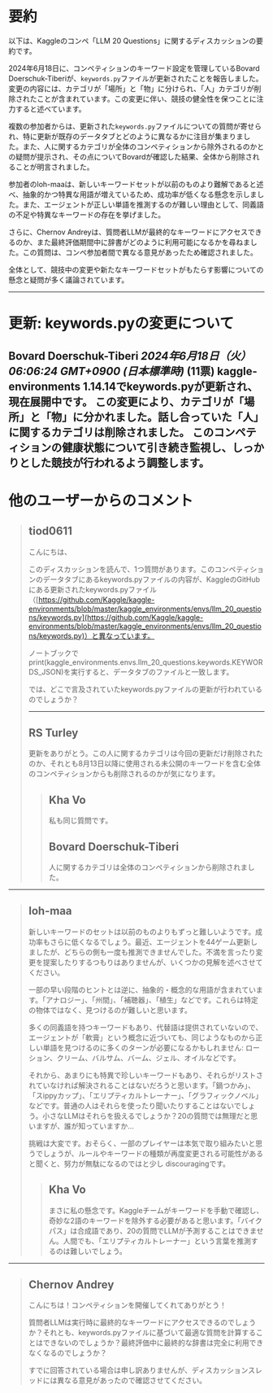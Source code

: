 # 要約 
以下は、Kaggleのコンペ「LLM 20 Questions」に関するディスカッションの要約です。

2024年6月18日に、コンペティションのキーワード設定を管理しているBovard Doerschuk-Tiberiが、`keywords.py`ファイルが更新されたことを報告しました。変更の内容には、カテゴリが「場所」と「物」に分けられ、「人」カテゴリが削除されたことが含まれています。この変更に伴い、競技の健全性を保つことに注力すると述べています。

複数の参加者からは、更新された`keywords.py`ファイルについての質問が寄せられ、特に更新が既存のデータタブとどのように異なるかに注目が集まりました。また、人に関するカテゴリが全体のコンペティションから除外されるのかとの疑問が提示され、その点についてBovardが確認した結果、全体から削除されることが明言されました。

参加者のloh-maaは、新しいキーワードセットが以前のものより難解であると述べ、抽象的かつ特異な用語が増えているため、成功率が低くなる懸念を示しました。また、エージェントが正しい単語を推測するのが難しい理由として、同義語の不足や特異なキーワードの存在を挙げました。

さらに、Chernov Andreyは、質問者LLMが最終的なキーワードにアクセスできるのか、また最終評価期間中に辞書がどのように利用可能になるかを尋ねました。この質問は、コンペ参加者間で異なる意見があったため確認されました。

全体として、競技中の変更や新たなキーワードセットがもたらす影響についての懸念と疑問が多く議論されています。

---
# 更新: keywords.pyの変更について
**Bovard Doerschuk-Tiberi** *2024年6月18日（火）06:06:24 GMT+0900 (日本標準時)* (11票)
kaggle-environments 1.14.14でkeywords.pyが更新され、現在展開中です。
この変更により、カテゴリが「場所」と「物」に分かれました。話し合っていた「人」に関するカテゴリは削除されました。
このコンペティションの健康状態について引き続き監視し、しっかりとした競技が行われるよう調整します。
---
# 他のユーザーからのコメント
> ## tiod0611
> 
> こんにちは、
> 
> このディスカッションを読んで、1つ質問があります。このコンペティションのデータタブにあるkeywords.pyファイルの内容が、KaggleのGitHubにある更新されたkeywords.pyファイル（[https://github.com/Kaggle/kaggle-environments/blob/master/kaggle_environments/envs/llm_20_questions/keywords.py](https://github.com/Kaggle/kaggle-environments/blob/master/kaggle_environments/envs/llm_20_questions/keywords.py)）と異なっています。
> 
> ノートブックでprint(kaggle_environments.envs.llm_20_questions.keywords.KEYWORDS_JSON)を実行すると、データタブのファイルと一致します。
> 
> では、どこで言及されていたkeywords.pyファイルの更新が行われているのでしょうか？
> 
> ---
> ## RS Turley
> 
> 更新をありがとう。この人に関するカテゴリは今回の更新だけ削除されたのか、それとも8月13日以降に使用される未公開のキーワードを含む全体のコンペティションからも削除されるのかが気になります。
> 
> > ## Kha Vo
> > 
> > 私も同じ質問です。
> > 
> > 
> > 
> > ## Bovard Doerschuk-Tiberi
> > 
> > 人に関するカテゴリは全体のコンペティションから削除されました。
> > 
> > 
> > 
---
> ## loh-maa
> 
> 新しいキーワードのセットは以前のものよりもずっと難しいようです。成功率もさらに低くなるでしょう。最近、エージェントを44ゲーム更新しましたが、どちらの側も一度も推測できませんでした。不満を言ったり変更を提案したりするつもりはありませんが、いくつかの見解を述べさせてください。
> 
> 一部の早い段階のヒントとは逆に、抽象的・概念的な用語が含まれています。「アナロジー」、「州間」、「補聴器」、「植生」などです。これらは特定の物体ではなく、見つけるのが難しいと思います。
> 
> 多くの同義語を持つキーワードもあり、代替語は提供されていないので、エージェントが「軟膏」という概念に近づいても、同じようなものから正しい単語を見つけるのに多くのターンが必要になるかもしれません: ローション、クリーム、バルサム、バーム、ジェル、オイルなどです。
> 
> それから、あまりにも特異で珍しいキーワードもあり、それらがリストされていなければ解決されることはないだろうと思います。「鍋つかみ」、「スippyカップ」、「エリプティカルトレーナー」、「グラフィックノベル」などです。普通の人はそれらを使ったり聞いたりすることはないでしょう。小さなLLMはそれらを扱えるでしょうか？20の質問では無理だと思いますが、誰が知っていますか…
> 
> 挑戦は大変です。おそらく、一部のプレイヤーは本気で取り組みたいと思うでしょうが、ルールやキーワードの種類が再度変更される可能性があると聞くと、努力が無駄になるのではと少し discouragingです。
> 
> > ## Kha Vo
> > 
> > まさに私の懸念です。Kaggleチームがキーワードを手動で確認し、奇妙な2語のキーワードを除外する必要があると思います。「バイクパス」は合成語であり、20の質問でLLMが予測することはできません。人間でも、「エリプティカルトレーナー」という言葉を推測するのは難しいでしょう。
> 
> > 
> > 
---
> ## Chernov Andrey
> 
> こんにちは！コンペティションを開催してくれてありがとう！
> 
> 質問者LLMは実行時に最終的なキーワードにアクセスできるのでしょうか？それとも、keywords.pyファイルに基づいて最適な質問を計算することはできないのでしょうか？最終評価中に最終的な辞書は完全に利用できなくなるのでしょうか？
> 
> すでに回答されている場合は申し訳ありませんが、ディスカッションスレッドには異なる意見があったので確認させてください。
